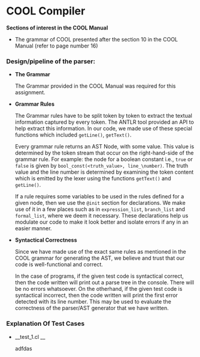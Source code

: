# COOL Compiler #
**Sections of interest in the COOL Manual**

* The grammar of COOL presented after the section 10 in the COOL Manual (refer to page number 16)

### Design/pipeline of the parser: ###
* __The Grammar__

	The Grammar provided in the COOL Manual was required for this assignment. 
	
* __Grammar Rules__

	The Grammar rules have to be split token by token to extract the textual information captured by every token. The ANTLR tool provided an API to help extract this information. In our code, we made use of these special functions which included `getLine()`, `getText()`. 
	
	Every grammar rule returns an AST Node, with some value. This value is determined by the token stream that occur on the right-hand-side of the grammar rule. For example: the node for a boolean constant i.e., `true` or `false` is given by `bool_const(<truth_value>, line_\number)`. The truth value and the line number is determined by examining the token content which is emitted by the lexer using the functions `getText()` and `getLine()`. 
	
	If a rule requires some variables to be used in the rules defined for a given node, then we use the `@init` section for declarations. We make use of it in a few places such as in `expression_list`, `branch_list` and `formal_list`, where we deem it necessary. These declarations help us modulate our code to make it look better and isolate errors if any in an easier manner.
	
* __Syntactical Correctness__

	Since we have made use of the exact same rules as mentioned in the COOL grammar for generating the AST, we believe and trust that our code is well-functional and correct.
	
	In the case of programs, if the given test code is syntactical correct, then the code written will print out a parse tree in the console. There will be no errors whatsoever. On the otherhand, if the given test code is syntactical incorrect, then the code written will print the first error detected with its line number. This may be used to evaluate the correctness of the parser/AST generator that we have written.

### Explanation Of Test Cases
* __test_1.cl __

	adfdas
	
